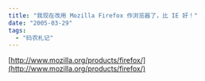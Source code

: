 ```yaml
---
title: "我现在改用 Mozilla Firefox 作浏览器了，比 IE 好！"
date: "2005-03-29"
tags: 
  - "码农札记"
---
```


[http://www.mozilla.org/products/firefox/](http://www.mozilla.org/products/firefox/)
